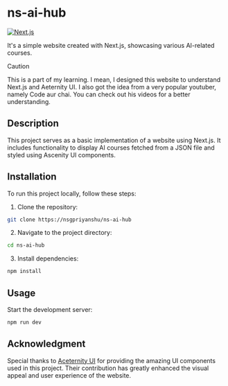 # ns-ai-hub

[![Next.js](https://img.shields.io/badge/Next.js-14.2.3-blue)](https://nextjs.org/)

It's a simple website created with Next.js, showcasing various AI-related courses.


> [!CAUTION]
> This is a part of my learning. I mean, I designed this website to understand Next.js and Aeternity UI. I also got the idea from a very popular youtuber, namely Code aur chai. You can check out his videos for a better understanding.

## Description

This project serves as a basic implementation of a website using Next.js. It includes functionality to display AI courses fetched from a JSON file and styled using Ascenity UI components.

## Installation

To run this project locally, follow these steps:

1. Clone the repository:

```bash
git clone https://nsgpriyanshu/ns-ai-hub
```

2. Navigate to the project directory:

```bash
cd ns-ai-hub
```

3. Install dependencies:

```bash
npm install
```

## Usage

Start the development server:

```bash
npm run dev
```

## Acknowledgment

Special thanks to [Aceternity UI](https://ui.aceternity.com/) for providing the amazing UI components used in this project. Their contribution has greatly enhanced the visual appeal and user experience of the website.
